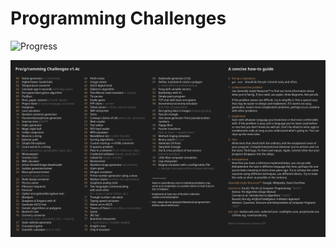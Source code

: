 # Programming Challenges

![Progress](https://progress-bar.dev/1/?scale=100&title=Progress:&suffix=/100)

![Tasks](./list.png)
